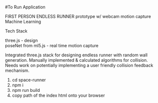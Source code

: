 #To Run Application

FIRST PERSON ENDLESS RUNNER prototype w/ webcam motion capture Machine Learning

Tech Stack

three.js - design\
poseNet from ml5.js - real time motion capture

Integrated three.js stack for designing endless runner with random wall generation.
Manually implemented & calculated algorithms for collision.
Needs work on potentially implementing a user friendly collision feedback mechanism.

1. cd space-runner
2. npm i
3. npm run build
4. copy path of the index html onto your browser
